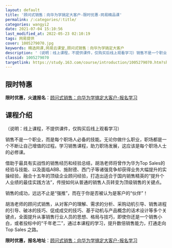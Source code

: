 ```yaml
---
layout: default
title: '顾问式销售：向华为学搞定大客户-限时优惠-网易精品课'
permalink: /:categories/:title/
categories: wangyi2
date: 2021-07-04 15:10:56
last_modified_at: 2022-05-23 02:10:19
tags: 网易提供
cover: 1005279070.jpg
keywords: 精选网课,网易云课堂,顾问式销售：向华为学搞定大客户
description: '（说明：线上课程，不提供课件，仅购买后线上观看学习）销售不是一个职业，而是每个职场人必备的技能。无论你做什么职业，职场都'
classid: 1005279070
targetlink: https://study.163.com/course/introduction/1005279070.htm?share=1&shareId=1025206652&utm_campaign=share&utm_medium=iphoneShare&utm_source=&utm_u=1025206652
---
```


## 限时特惠

**限时优惠，火速报名**：[顾问式销售：向华为学搞定大客户-报名学习](https://study.163.com/course/introduction/1005279070.htm?share=1&shareId=1025206652&utm_campaign=share&utm_medium=iphoneShare&utm_source=&utm_u=1025206652)

## 课程介绍

（说明：线上课程，不提供课件，仅购买后线上观看学习）

销售不是一个职业，而是每个职场人必备的技能。无论你做什么职业，职场都是一个不断让自己增值的过程。学习销售课程，助力职场发展，这应该是每个职场人士的必修课。



借助于最具有实战性的销售经历和经验总结，胡浩老师将曾作为华为Top Sales的经验与技能、以及面临ABB、施耐德、西门子等诸强竞争却获得业务大幅提升的实操经验，融合十五年的顶级企业顾问经验，打造出适合于国内销售精英的“提升个人业绩的最佳实践方法”，传授如何从普通的销售人员转变为顶级销售的关键点。



销售的成功，远远不止是“强推”，而在于你是否被认为是客户的“伙伴”！



胡浩老师的顾问式销售，从对客户的理解、需求的分析、采购动机引导、销售进程的引导、破冰的技巧、促成成交的技巧、基于动机与产品概念的话术设计等多个关键点，全面提升从事销售行业人员的思想、格局与技巧，即使你还是一个销售小白，或者投标中的“千年老二”，通过本课程的学习，提升数倍销售能力，打通走向Top Sales 之路。

**限时优惠，报名地址**：[顾问式销售：向华为学搞定大客户-报名学习](https://study.163.com/course/introduction/1005279070.htm?share=1&shareId=1025206652&utm_campaign=share&utm_medium=iphoneShare&utm_source=&utm_u=1025206652)


